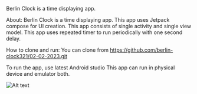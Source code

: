 Berlin Clock is a time displaying app.

About:
Berlin Clock is a time displaying app. This app uses Jetpack compose for UI
creation. This app consists of single activity and single view model. 
This app uses repeated timer to run periodically with one second delay.

How to clone and run:
You can clone from https://github.com/berlin-clock321/02-02-2023.git

To run the app, use latest Android studio
This app can run in physical device and emulator both.


![Alt text](https://i.ibb.co/r6YGZ6T/Screenshot-20230202-182830.png "")





